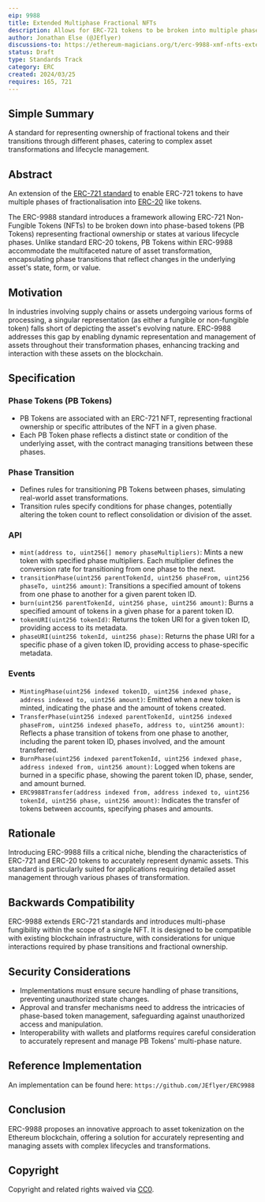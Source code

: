 ```yaml
---
eip: 9988
title: Extended Multiphase Fractional NFTs
description: Allows for ERC-721 tokens to be broken into multiple phases of (ERC-20 like) fungible tokens
author: Jonathan Else (@JEflyer)
discussions-to: https://ethereum-magicians.org/t/erc-9988-xmf-nfts-extended-multiphase-fractional-nfts/19346
status: Draft
type: Standards Track
category: ERC
created: 2024/03/25
requires: 165, 721
---
```


## Simple Summary

A standard for representing ownership of fractional tokens and their transitions through different phases, catering to complex asset transformations and lifecycle management.

## Abstract

An extension of the [ERC-721 standard](./eip-721.md) to enable ERC-721 tokens to have multiple phases of fractionalisation into [ERC-20](./eip-20.md) like tokens.

The ERC-9988 standard introduces a framework allowing ERC-721 Non-Fungible Tokens (NFTs) to be broken down into phase-based tokens (PB Tokens) representing fractional ownership or states at various lifecycle phases. Unlike standard ERC-20 tokens, PB Tokens within ERC-9988 accommodate the multifaceted nature of asset transformation, encapsulating phase transitions that reflect changes in the underlying asset's state, form, or value.

## Motivation

In industries involving supply chains or assets undergoing various forms of processing, a singular representation (as either a fungible or non-fungible token) falls short of depicting the asset's evolving nature. ERC-9988 addresses this gap by enabling dynamic representation and management of assets throughout their transformation phases, enhancing tracking and interaction with these assets on the blockchain.

## Specification

### Phase Tokens (PB Tokens)

- PB Tokens are associated with an ERC-721 NFT, representing fractional ownership or specific attributes of the NFT in a given phase.
- Each PB Token phase reflects a distinct state or condition of the underlying asset, with the contract managing transitions between these phases.

### Phase Transition

- Defines rules for transitioning PB Tokens between phases, simulating real-world asset transformations.
- Transition rules specify conditions for phase changes, potentially altering the token count to reflect consolidation or division of the asset.

### API

- `mint(address to, uint256[] memory phaseMultipliers)`: Mints a new token with specified phase multipliers. Each multiplier defines the conversion rate for transitioning from one phase to the next.
- `transitionPhase(uint256 parentTokenId, uint256 phaseFrom, uint256 phaseTo, uint256 amount)`: Transitions a specified amount of tokens from one phase to another for a given parent token ID.
- `burn(uint256 parentTokenId, uint256 phase, uint256 amount)`: Burns a specified amount of tokens in a given phase for a parent token ID.
- `tokenURI(uint256 tokenId)`: Returns the token URI for a given token ID, providing access to its metadata.
- `phaseURI(uint256 tokenId, uint256 phase)`: Returns the phase URI for a specific phase of a given token ID, providing access to phase-specific metadata.

### Events

- `MintingPhase(uint256 indexed tokenID, uint256 indexed phase, address indexed to, uint256 amount)`: Emitted when a new token is minted, indicating the phase and the amount of tokens created.
- `TransferPhase(uint256 indexed parentTokenId, uint256 indexed phaseFrom, uint256 indexed phaseTo, address to, uint256 amount)`: Reflects a phase transition of tokens from one phase to another, including the parent token ID, phases involved, and the amount transferred.
- `BurnPhase(uint256 indexed parentTokenId, uint256 indexed phase, address indexed from, uint256 amount)`: Logged when tokens are burned in a specific phase, showing the parent token ID, phase, sender, and amount burned.
- `ERC9988Transfer(address indexed from, address indexed to, uint256 tokenId, uint256 phase, uint256 amount)`: Indicates the transfer of tokens between accounts, specifying phases and amounts.

## Rationale

Introducing ERC-9988 fills a critical niche, blending the characteristics of ERC-721 and ERC-20 tokens to accurately represent dynamic assets. This standard is particularly suited for applications requiring detailed asset management through various phases of transformation.

## Backwards Compatibility

ERC-9988 extends ERC-721 standards and introduces multi-phase fungibility within the scope of a single NFT. It is designed to be compatible with existing blockchain infrastructure, with considerations for unique interactions required by phase transitions and fractional ownership.

## Security Considerations

- Implementations must ensure secure handling of phase transitions, preventing unauthorized state changes.
- Approval and transfer mechanisms need to address the intricacies of phase-based token management, safeguarding against unauthorized access and manipulation.
- Interoperability with wallets and platforms requires careful consideration to accurately represent and manage PB Tokens' multi-phase nature.

## Reference Implementation

An implementation can be found here: `https://github.com/JEflyer/ERC9988`

## Conclusion

ERC-9988 proposes an innovative approach to asset tokenization on the Ethereum blockchain, offering a solution for accurately representing and managing assets with complex lifecycles and transformations.

## Copyright

Copyright and related rights waived via [CC0](../LICENSE.md).
